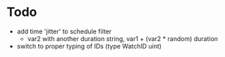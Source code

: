 # Todo
- add time 'jitter' to schedule filter
    - var2 with another duration string, var1 + (var2 * random) duration
- switch to proper typing of IDs (type WatchID uint)